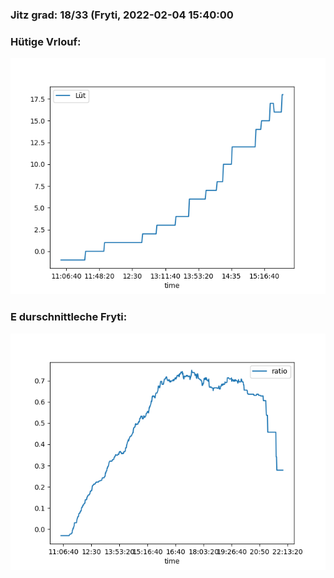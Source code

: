 ### Jitz grad: 18/33 (Fryti, 2022-02-04 15:40:00

### Hütige Vrlouf:
![Graph](Today.png)

### E durschnittleche Fryti:
![Graph](Fryti.png)